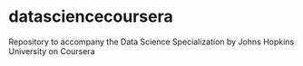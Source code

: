 # datasciencecoursera
Repository to accompany the Data Science Specialization by Johns Hopkins University on Coursera
